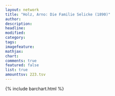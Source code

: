 ```yaml
---
layout: network
title: "Holz, Arno: Die Familie Selicke (1890)"
author:
description:
headline:
modified:
category:
tags:
imagefeature: 
mathjax: 
chart: 
comments: true
featured: false
list: true
amounttsv: 223.tsv
---
```

{% include barchart.html %}
